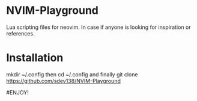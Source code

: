 # NVIM-Playground
Lua scripting files for neovim. In case if anyone is looking for inspiration or references. 

# Installation
mkdir ~/.config
then
cd ~/.config
and finally
git clone https://github.com/sdev138/NVIM-Playground 

#ENJOY!
